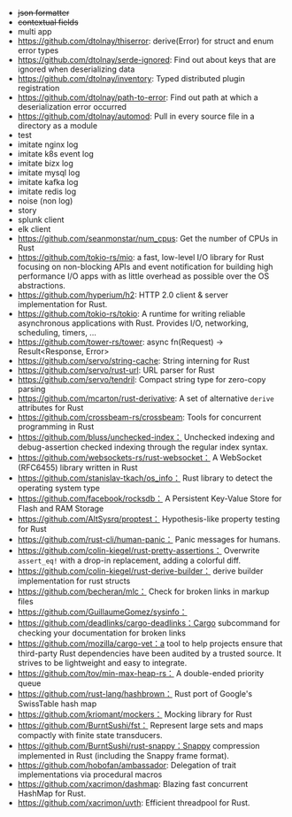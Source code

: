 - ~~json formatter~~
- ~~contextual fields~~
- multi app
- https://github.com/dtolnay/thiserror: derive(Error) for struct and enum error types 
- https://github.com/dtolnay/serde-ignored: Find out about keys that are ignored when deserializing data 
- https://github.com/dtolnay/inventory: Typed distributed plugin registration
- https://github.com/dtolnay/path-to-error: Find out path at which a deserialization error occurred 
- https://github.com/dtolnay/automod: Pull in every source file in a directory as a module
- test
- imitate nginx log
- imitate k8s event log
- imitate bizx log
- imitate mysql log
- imitate kafka log
- imitate redis log
- noise (non log)
- story
- splunk client
- elk client
- https://github.com/seanmonstar/num_cpus: Get the number of CPUs in Rust 
- https://github.com/tokio-rs/mio:  a fast, low-level I/O library for Rust focusing on non-blocking APIs and event notification for building high performance I/O apps with as little overhead as possible over the OS abstractions.
- https://github.com/hyperium/h2: HTTP 2.0 client & server implementation for Rust. 
- https://github.com/tokio-rs/tokio: A runtime for writing reliable asynchronous applications with Rust. Provides I/O, networking, scheduling, timers, ... 
- https://github.com/tower-rs/tower: async fn(Request) -> Result<Response, Error> 
- https://github.com/servo/string-cache: String interning for Rust 
- https://github.com/servo/rust-url: URL parser for Rust 
- https://github.com/servo/tendril: Compact string type for zero-copy parsing 
- https://github.com/mcarton/rust-derivative: A set of alternative `derive` attributes for Rust 
- https://github.com/crossbeam-rs/crossbeam: Tools for concurrent programming in Rust 
- https://github.com/bluss/unchecked-index： Unchecked indexing and debug-assertion checked indexing through the regular index syntax. 
- https://github.com/websockets-rs/rust-websocket： A WebSocket (RFC6455) library written in Rust 
- https://github.com/stanislav-tkach/os_info： Rust library to detect the operating system type 
- https://github.com/facebook/rocksdb： A Persistent Key-Value Store for Flash and RAM Storage
- https://github.com/AltSysrq/proptest： Hypothesis-like property testing for Rust 
- https://github.com/rust-cli/human-panic： Panic messages for humans.
- https://github.com/colin-kiegel/rust-pretty-assertions： Overwrite `assert_eq!` with a drop-in replacement, adding a colorful diff. 
- https://github.com/colin-kiegel/rust-derive-builder： derive builder implementation for rust structs 
- https://github.com/becheran/mlc： Check for broken links in markup files 
- https://github.com/GuillaumeGomez/sysinfo： 
- https://github.com/deadlinks/cargo-deadlinks：Cargo subcommand for checking your documentation for broken links 
- https://github.com/mozilla/cargo-vet：a tool to help projects ensure that third-party Rust dependencies have been audited by a trusted source. It strives to be lightweight and easy to integrate.
- https://github.com/tov/min-max-heap-rs： A double-ended priority queue 
- https://github.com/rust-lang/hashbrown： Rust port of Google's SwissTable hash map 
- https://github.com/kriomant/mockers： Mocking library for Rust 
- https://github.com/BurntSushi/fst： Represent large sets and maps compactly with finite state transducers. 
- https://github.com/BurntSushi/rust-snappy：Snappy compression implemented in Rust (including the Snappy frame format). 
- https://github.com/hobofan/ambassador: Delegation of trait implementations via procedural macros 
- https://github.com/xacrimon/dashmap: Blazing fast concurrent HashMap for Rust. 
- https://github.com/xacrimon/uvth: Efficient threadpool for Rust. 